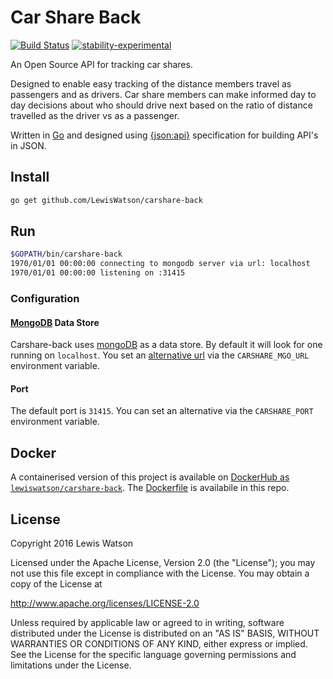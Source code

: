 # Car Share Back
[![Build Status](https://travis-ci.org/LewisWatson/carshare-back.svg?branch=master)](https://travis-ci.org/LewisWatson/carshare-back)
[![stability-experimental](https://img.shields.io/badge/stability-experimental-orange.svg)](https://github.com/emersion/stability-badges#experimental)

An Open Source API for tracking car shares.

Designed to enable easy tracking of the distance members travel as passengers and as drivers. Car share members can make informed day to day decisions about who should drive next based on the ratio of distance travelled as the driver vs as a passenger.

Written in [Go] and designed using [{json:api}] specification for building API's in JSON.

## Install

```bash
go get github.com/LewisWatson/carshare-back
```

## Run

```bash
$GOPATH/bin/carshare-back
1970/01/01 00:00:00 connecting to mongodb server via url: localhost
1970/01/01 00:00:00 listening on :31415
```

### Configuration

#### [MongoDB]([mongoDB]) Data Store
Carshare-back uses [mongoDB] as a data store. By default it will look for one running on `localhost`. You set an [alternative url](https://godoc.org/labix.org/v2/mgo#Dial) via the `CARSHARE_MGO_URL` environment variable.

#### Port
The default port is `31415`. You can set an alternative via the `CARSHARE_PORT` environment variable.

## Docker
A containerised version of this project is available on [DockerHub as `lewiswatson/carshare-back`](https://hub.docker.com/r/lewiswatson/carshare-back/). The [Dockerfile](Dockerfile) is availabile in this repo.

## License

Copyright 2016 Lewis Watson

Licensed under the Apache License, Version 2.0 (the "License");
you may not use this file except in compliance with the License.
You may obtain a copy of the License at

   http://www.apache.org/licenses/LICENSE-2.0

Unless required by applicable law or agreed to in writing, software
distributed under the License is distributed on an "AS IS" BASIS,
WITHOUT WARRANTIES OR CONDITIONS OF ANY KIND, either express or implied.
See the License for the specific language governing permissions and
limitations under the License.

[mongoDB]: https://www.mongodb.com/
[{json:api}]: http://jsonapi.org
[Go]: https://golang.org/
